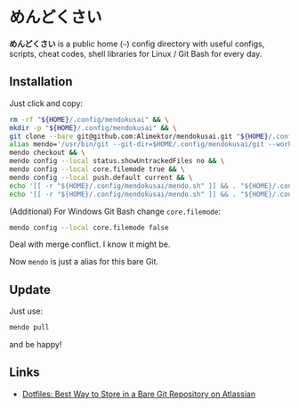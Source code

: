 # めんどくさい #

**めんどくさい** is a public home (`~`) config directory with useful configs, scripts, cheat codes, shell libraries for Linux / Git Bash for every day.

## Installation ##

Just click and copy:

```bash
rm -rf "${HOME}/.config/mendokusai" && \
mkdir -p "${HOME}/.config/mendokusai" && \
git clone --bare git@github.com:Alimektor/mendokusai.git "${HOME}/.config/mendokusai/git" && \
alias mendo='/usr/bin/git --git-dir=$HOME/.config/mendokusai/git --work-tree=$HOME' && \
mendo checkout && \
mendo config --local status.showUntrackedFiles no && \
mendo config --local core.filemode true && \
mendo config --local push.default current && \
echo '[[ -r "${HOME}/.config/mendokusai/mendo.sh" ]] && . "${HOME}/.config/mendokusai/mendo.sh"' >> ${HOME}/.bashrc && \
echo '[[ -r "${HOME}/.config/mendokusai/mendo.sh" ]] && . "${HOME}/.config/mendokusai/mendo.sh"' >> ${HOME}/.zshrc
```

(Additional) For Windows Git Bash change `core.filemode`:

```bash
mendo config --local core.filemode false
```

Deal with merge conflict. I know it might be.

Now `mendo` is just a alias for this bare Git.

## Update ##

Just use:

```bash
mendo pull
```

and be happy!

## Links ##

- [Dotfiles: Best Way to Store in a Bare Git Repository on Atlassian](https://www.atlassian.com/git/tutorials/dotfiles)
